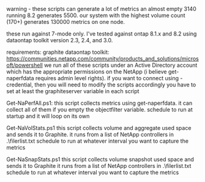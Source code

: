 warning - these scripts can generate a lot of metrics
an almost empty 3140 running 8.2 generates 5500.
our system with the highest volume count (170+) generates 130000 metrics on one node.


these run against 7-mode only.
I've tested against ontap 8.1.x and 8.2 using dataontap toolkit version 2.3, 2.4, and 3.0.


requirements:
graphite
dataontap toolkit: https://communities.netapp.com/community/products_and_solutions/microsoft/powershell
we run all of these scripts under an Active Directory account which has the appropriate permissions on the NetApp (i believe get-naperfdata requires admin level rights).
if you want to connect using -credential, then you will need to modify the scripts accordingly
you have to set at least the graphiteserver variable in each script

Get-NaPerfAll.ps1:
this script collects metrics using get-naperfdata. it can collect all of them if you empty the objectfilter variable.
schedule to run at startup and it will loop on its own

Get-NaVolStats.ps1
this script collects volume and aggregate used space and sends it to Graphite.
it runs from a list of NetApp controllers in .\filerlist.txt
schedule to run at whatever interval you want to capture the metrics

Get-NaSnapStats.ps1
this script collects volume snapshot used space and sends it to Graphite
it runs from a list of NetApp controllers in .\filerlist.txt
schedule to run at whatever interval you want to capture the metrics
